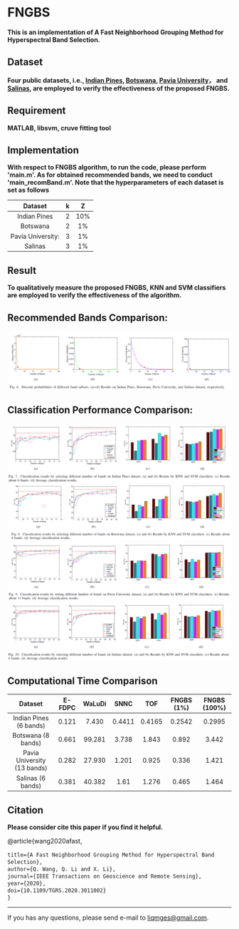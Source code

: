 FNGBS
======
**This is an implementation of  A Fast Neighborhood Grouping Method for Hyperspectral Band Selection.**
  
Dataset
------
**Four public datasets, i.e., [Indian Pines](http://www.ehu.eus/ccwintco/index.php?title=Hyperspectral_Remote_Sensing_Scenes "Indian Pines"), [Botswana](http://www.ehu.eus/ccwintco/index.php?title=Hyperspectral_Remote_Sensing_Scenes "Botswana"), [Pavia University](http://www.ehu.eus/ccwintco/index.php?title=Hyperspectral_Remote_Sensing_Scenes "Pavia University")， and [Salinas](http://www.ehu.eus/ccwintco/index.php?title=Hyperspectral_Remote_Sensing_Scenes "Salinas"), are employed to verify the effectiveness of the  proposed FNGBS.**

Requirement
---------
**MATLAB, libsvm, cruve fitting tool**

Implementation
--------
**With respect to FNGBS algorithm, to run the code, please perform 'main.m'. As for obtained recommended bands, we need to conduct 'main_recomBand.m'. Note that the hyperparameters of each dataset is set as follows**

| Dataset | k | Z |
| :------------: | :------------: | :------------: |
| Indian Pines | 2  |10%|
| Botswana | 2  |1%|
| Pavia University: | 3  |1%|
| Salinas | 3  |1%|

Result
--------
**To qualitatively measure the proposed FNGBS, KNN and SVM classifiers are employed to verify the effectiveness of the algorithm.**

Recommended Bands Comparison:
---------
![Image text](https://raw.githubusercontent.com/qianngli/Images/master/FNGBS/recom.png)


Classification Performance Comparison:
----------
![Image text](https://raw.githubusercontent.com/qianngli/Images/master/FNGBS/indian_pines.png)
![Image text](https://raw.githubusercontent.com/qianngli/Images/master/FNGBS/Bot.png)
![Image text](https://raw.githubusercontent.com/qianngli/Images/master/FNGBS/PU.png)
![Image text](https://raw.githubusercontent.com/qianngli/Images/master/FNGBS/Salinas.png)

Computational Time Comparison
-------
| Dataset  |  E-FDPC |  WaLuDi |  SNNC | TOF | FNGBS (1%)| FNGBS (100%) |
| :------------: | :------------: | :------------: | :------------: | :------------: | :------------: | :------------: | 
|  Indian Pines (6 bands) | 0.121 | 7.430 | 0.4411 | 0.4165 | 0.2542 | 0.2995 | 
|  Botswana (8 bands)|   0.661 | 99.281 | 3.738 | 1.843 | 0.892 | 3.442 |   
|  Pavia University (13 bands) | 0.282 | 27.930 | 1.201 | 0.925 | 0.336 | 1.421 |
|  Salinas (6 bands) | 0.381 | 40.382 | 1.61 | 1.276 | 0.465 | 1.464 |

Citation 
--------
**Please consider cite this paper if you find it helpful.**

@article{wang2020afast,

	title={A Fast Neighborhood Grouping Method for Hyperspectral Band Selection},
	author={Q. Wang, Q. Li and X. Li},
	journal={IEEE Transactions on Geoscience and Remote Sensing},
	year={2020},
	doi={10.1109/TGRS.2020.3011002}
	}
	
	
--------
If you has any questions, please send e-mail to liqmges@gmail.com.
